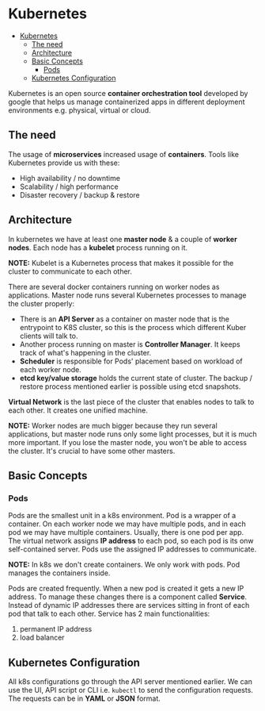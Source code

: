 # Kubernetes

<!-- @import "[TOC]" {cmd="toc" depthFrom=1 depthTo=6 orderedList=false} -->

<!-- code_chunk_output -->

- [Kubernetes](#kubernetes)
  - [The need](#the-need)
  - [Architecture](#architecture)
  - [Basic Concepts](#basic-concepts)
    - [Pods](#pods)
  - [Kubernetes Configuration](#kubernetes-configuration)

<!-- /code_chunk_output -->

Kubernetes is an open source **container orchestration tool** developed by google that helps us manage containerized apps in different deployment environments e.g. physical, virtual or cloud.

## The need

The usage of **microservices** increased usage of **containers**. Tools like Kubernetes provide us with these:

- High availability / no downtime
- Scalability / high performance
- Disaster recovery / backup & restore

## Architecture

In kubernetes we have at least one **master node** & a couple of **worker nodes**. Each node has a **kubelet** process running on it.

**NOTE:** Kubelet is a Kubernetes process that makes it possible for the cluster to communicate to each other.

There are several docker containers running on worker nodes as applications.
Master node runs several Kubernetes processes to manage the cluster properly:

- There is an **API Server** as a container on master node that is the entrypoint to K8S cluster, so this is the process which different Kuber clients will talk to.
- Another process running on master is **Controller Manager**. It keeps track of what's happening in the cluster.
- **Scheduler** is responsible for Pods' placement based on workload of each worker node.
- **etcd key/value storage** holds the current state of cluster. The backup / restore process mentioned earlier is possible using etcd snapshots.

**Virtual Network** is the last piece of the cluster that enables nodes to talk to each other. It creates one unified machine.

**NOTE:** Worker nodes are much bigger because they run several applications, but master node runs only some light processes, but it is much more important. If you lose the master node, you won't be able to access the cluster. It's crucial to have some other masters.

## Basic Concepts

### Pods

Pods are the smallest unit in a k8s environment. Pod is a wrapper of a container. On each worker node we may have multiple pods, and in each pod we may have multiple containers. Usually, there is one pod per app. The virtual network assigns **IP address** to each pod, so each pod is its onw self-contained server. Pods use the assigned IP addresses to communicate.

**NOTE:** In k8s we don't create containers. We only work with pods. Pod manages the containers inside.

Pods are created frequently. When a new pod is created it gets a new IP address. To manage these changes there is a component called **Service**. Instead of dynamic IP addresses there are services sitting in front of each pod that talk to each other.
Service has 2 main functionalities:

1. permanent IP address
2. load balancer

## Kubernetes Configuration

All k8s configurations go through the API server mentioned earlier. We can use the UI, API script or CLI i.e. `kubectl` to send the configuration requests. The requests can be in **YAML** or **JSON** format.
